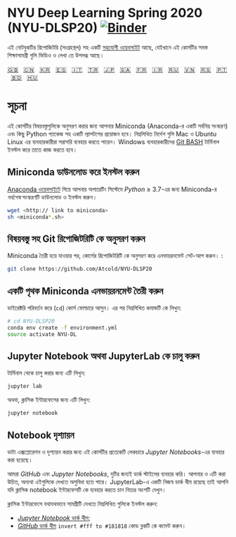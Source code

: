 # NYU Deep Learning Spring 2020 (NYU-DLSP20) [![Binder](https://mybinder.org/badge_logo.svg)](https://mybinder.org/v2/gh/Atcold/NYU-DLSP20/master)

এই নোটবুকটির রিপোজিটরি (সংগ্রহস্থল) সহ একটি [সহযোগী ওয়েবসাইট](https://atcold.github.io/NYU-DLSP20/) আছে, যেইখানে এই কোর্সটির সমস্ত শিক্ষাসামগ্রী গুলি ভিডিও ও লেখা তে উপলব্ধ আছে।

<!-- English - Mandarin - Korean - Spanish - Italian - Turkish - Japanese - Arabic - French - Farsi - Russian - Vietnamese - Serbian - Portuguese - Bengali - Hungarian -->
[🇬🇧](https://github.com/Atcold/NYU-DLSP20/blob/master/README.md) &nbsp; [🇨🇳](https://github.com/Atcold/NYU-DLSP20/blob/master/docs/zh/README-ZH.md) &nbsp; [🇰🇷](https://github.com/Atcold/NYU-DLSP20/blob/master/docs/ko/README-KO.md) &nbsp; [🇪🇸](https://github.com/Atcold/NYU-DLSP20/blob/master/docs/es/README-ES.md) &nbsp; [🇮🇹](https://github.com/Atcold/NYU-DLSP20/blob/master/docs/it/README-IT.md) &nbsp; [🇹🇷](https://github.com/Atcold/NYU-DLSP20/blob/master/docs/tr/README-TR.md) &nbsp; [🇯🇵](https://github.com/Atcold/NYU-DLSP20/blob/master/docs/ja/README-JA.md) &nbsp; [🇸🇦](https://github.com/Atcold/NYU-DLSP20/blob/master/docs/ar/README-AR.md) &nbsp; [🇫🇷](https://github.com/Atcold/NYU-DLSP20/blob/master/docs/fr/README-FR.md) &nbsp; [🇮🇷](https://github.com/Atcold/NYU-DLSP20/blob/master/docs/fa/README-FA.md) &nbsp; [🇷🇺](https://github.com/Atcold/NYU-DLSP20/blob/master/docs/ru/README-RU.md) &nbsp; [🇻🇳](https://github.com/Atcold/NYU-DLSP20/blob/master/docs/vi/README-VI.md) &nbsp; [🇷🇸](https://github.com/Atcold/NYU-DLSP20/blob/master/docs/sr/README-SR.md) &nbsp; [🇵🇹](https://github.com/Atcold/NYU-DLSP20/blob/master/docs/pt/README-PT.md) &nbsp; [🇧🇩](https://github.com/Atcold/NYU-DLSP20/blob/master/docs/bn/README-BN.md) &nbsp; [🇭🇺](https://github.com/Atcold/NYU-DLSP20/blob/master/docs/hu/README-HU.md)

# সূচনা

এই কোর্সটির বিষয়বস্তুগুলিকে অনুসরণ করার জন্য আপনার Miniconda (Anaconda-র একটি সর্বনিম্ন সংস্করণ) এবং কিছু Python প্যাকেজ সহ একটি ল্যাপটপের প্রয়োজন হবে। নিম্নলিখিত নির্দেশ গুলি Mac ও Ubuntu Linux এর ব্যবহারকারীরা সরাসরি ব্যবহার করতে পারেন। Windows ব্যবহারকারীদের [Git BASH](https://gitforwindows.org/) টার্মিনাল ইনস্টল করে তাতে কাজ করতে হবে।

## Miniconda ডাউনলোড করে ইনস্টল করুন

[Anaconda ওয়েবসাইটে](https://conda.io/miniconda.html) গিয়ে আপনার অপারেটিং সিস্টেমে *Python* $\geq$ 3.7-এর জন্য Miniconda-র *সর্বশেষ* সংস্করণটি ডাউনলোড ও ইনস্টল করুন।

```bash
wget <http:// link to miniconda>
sh <miniconda*.sh>
```

## বিষয়বস্তু সহ Git রিপোজিটরিটি কে অনুসরণ করুন

Miniconda তৈরী হয়ে যাওয়ার পর, কোর্সের রিপোজিটরিটি কে  অনুসরণ করে এনভায়রনমেন্ট সেট-আপ করুন। :

```bash
git clone https://github.com/Atcold/NYU-DLSP20
```
## একটি পৃথক Miniconda এনভায়রনমেন্ট তৈরী করুন

ডাইরেক্টরি পরিবর্তন করে (`cd`) কোর্স ফোল্ডারে আসুন। এর পর নিম্নলিখিত কমান্ডটি কে লিখুন:

```bash
# cd NYU-DLSP20
conda env create -f environment.yml
source activate NYU-DL
```

## Jupyter Notebook অথবা JupyterLab কে চালু করুন

টার্মিনাল থেকে চালু করার জন্য এটি লিখুন:

```bash
jupyter lab
```

অথবা, ক্লাসিক ইন্টারফেসের জন্য এটি লিখুন:

```bash
jupyter notebook
```

## Notebook দৃশ্যায়ন

 ডাটা এক্সপ্লোরেশন ও দৃশ্যায়ন করার জন্য এই কোর্সটির প্রত্যেকটি লেকচারে *Jupyter Notebooks*-এর ব্যবহার করা হয়েছে।

আমরা *GitHub* এবং *Jupyter Notebooks*, দুটির জন্যই ডার্ক স্টাইলের ব্যবহার করি। আপনার ও এটি করা উচিত, অন্যথা এইগুলিকে দেখতে অসুবিধা  হতে পারে। JupyterLab-এ একটি নিজস্ব ডার্ক থীম রয়েছে তাই আপনি যদি ক্লাসিক notebook ইন্টারফেসটি কে ব্যবহার করতে চান নিচের অংশটি দেখুন।

ক্লাসিক ইন্টারফেসে যথাযথভাবে সামগ্রীটি দেখতে নিম্নলিখিত গুলিকে ইনস্টল করুন:

 - [*Jupyter Notebook* ডার্ক থীম](https://userstyles.org/styles/153443/jupyter-notebook-dark);
 - [*GitHub* ডার্ক থীম](https://userstyles.org/styles/37035/github-dark) `invert #fff to #181818` কোড ব্লকটি কে কমেন্ট করুন।
